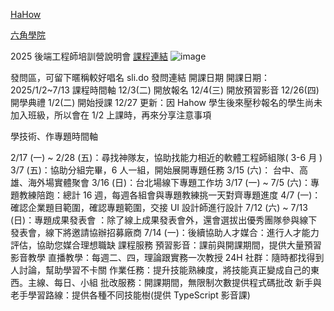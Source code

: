 [HaHow](https://hahow.in/campaigns/hex-nodejs)

[六角學院](https://www.hexschool.com/courses/backend-training.html)

2025 後端工程師培訓營說明會
[課程連結](https://hackmd.io/@hexschool/r113rqeQyx#2100-%E6%BA%96%E6%99%82%E5%A0%B1%E5%90%8D%EF%BC%8C%E5%85%AC%E4%BD%88%E5%BF%AB%E9%96%83%E4%B8%89%E5%B0%8F%E6%99%82%E5%84%AA%E6%83%A0%EF%BC%81-%E4%BA%BA%E6%95%B8%E6%98%AF%E6%9C%83%E9%99%90%E5%88%B6%E5%90%8D%E9%A1%8D-148-%E4%BD%8D
)
![image](https://hackmd.io/_uploads/B1uLKqlXJx.png)

發問區，可留下暱稱較好唱名
sli.do 發問連結
開課日期
開課日期：2025/1/2~7/13
課程時間軸
12/3(二) 開放報名
12/4(三) 開放預習影音
12/26(四) 開學典禮
1/2(二) 開始授課
12/27 更新：因 Hahow 學生後來壓秒報名的學生尚未加入班級，所以會在 1/2 上課時，再來分享注意事項

學技術、作專題時間軸


2/17 (一) ~ 2/28 (五)：尋找神隊友，協助找能力相近的軟體工程師組隊( 3-6 月 )
3/7 (五)：協助分組完畢，6 人一組，開始展開專題任務
3/15 (六)： 台中、高雄、海外場實體聚會
3/16 (日)：台北場線下專題工作坊
3/17 (一) ~ 7/5 (六)：專題教練陪跑：總計 16 週，每週各組會與專題教練挑一天對齊專題進度
4/7 (一)：確認企業題目範圍，確認專題範圍，交接 UI 設計師進行設計
7/12 (六) ~ 7/13 (日)：專題成果發表會
：除了線上成果發表會外，還會選拔出優秀團隊參與線下發表會，線下將邀請協辦招募廠商
7/14 (一)：後續協助人才媒合：進行人才能力評估，協助您媒合理想職缺
課程服務
預習影音：課前與開課期間，提供大量預習影音教學
直播教學：每週二、四，理論跟實務一次教授
24H 社群：隨時都找得到人討論，幫助學習不卡關
作業任務：提升技能熟練度，將技能真正變成自己的東西。主線、每日、小組
批改服務：開課期間，無限制次數提供程式碼批改
新手與老手學習路線：提供各種不同技能樹(提供 TypeScript 影音課)
